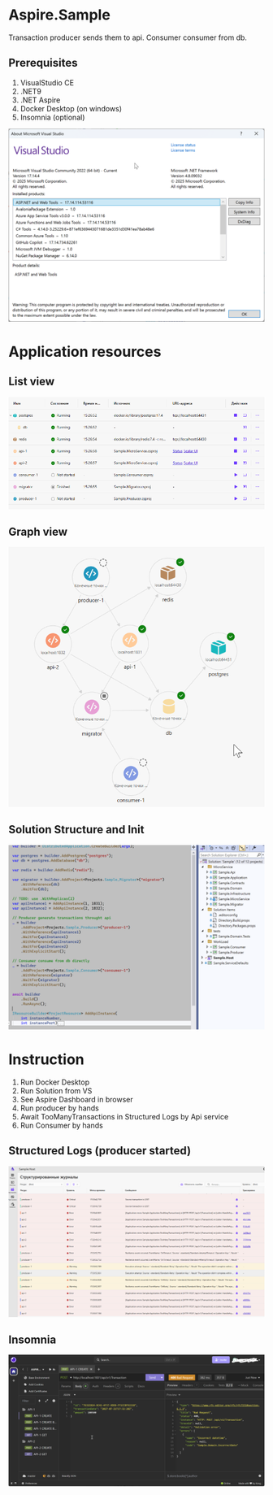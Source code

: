 # Aspire.Sample

Transaction producer sends them to api.
Consumer consumer from db.

## Prerequisites

1. VisualStudio CE
2. .NET9
3. .NET Aspire
4. Docker Desktop (on windows)
5. Insomnia (optional)

![](media/vs-version.png)

# Application resources 

## List view
![](media/aspire-resources.png)

## Graph view
![](media/aspire-graph.png)

## Solution Structure and Init 
![](media/vs-solution.png)

# Instruction

1. Run Docker Desktop
2. Run Solution from VS
3. See Aspire Dashboard in browser
4. Run producer by hands
5. Await TooManyTransactions in Structured Logs by Api service
6. Run Consumer by hands

## Structured Logs (producer started)
![](media/structured-logs.png)

## Insomnia
![](media/insomnia-1.png)